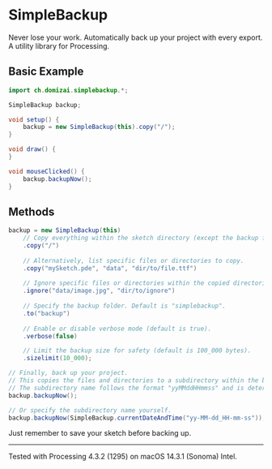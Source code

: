 # SimpleBackup

Never lose your work. Automatically back up your project with every export. A utility library for Processing.

## Basic Example

```java
import ch.domizai.simplebackup.*;

SimpleBackup backup;

void setup() {
    backup = new SimpleBackup(this).copy("/");
}

void draw() {
}

void mouseClicked() {
    backup.backupNow();
}
```

## Methods

```java
backup = new SimpleBackup(this)
    // Copy everything within the sketch directory (except the backup folder).
    .copy("/")
    
    // Alternatively, list specific files or directories to copy.
    .copy("mySketch.pde", "data", "dir/to/file.ttf")
    
    // Ignore specific files or directories within the copied directories.
    .ignore("data/image.jpg", "dir/to/ignore")
    
    // Specify the backup folder. Default is "simplebackup".
    .to("backup")
    
    // Enable or disable verbose mode (default is true).
    .verbose(false)

    // Limit the backup size for safety (default is 100_000 bytes).
    .sizelimit(10_000);

// Finally, back up your project. 
// This copies the files and directories to a subdirectory within the backup folder.
// The subdirectory name follows the format "yyMMddHHmmss" and is determined at backup time.
backup.backupNow();

// Or specify the subdirectory name yourself.
backup.backupNow(SimpleBackup.currentDateAndTime("yy-MM-dd_HH-mm-ss"));
```

Just remember to save your sketch before backing up.

---

Tested with Processing 4.3.2 (1295) on macOS 14.3.1 (Sonoma) Intel.
